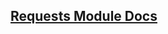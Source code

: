 <h2><a href="https://github.com/lqm33/docs/tree/master/requests">Requests Module Docs</a></h2>
<p>&nbsp;</p>
